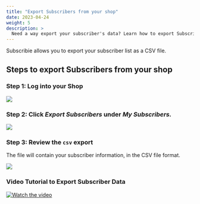 ```yaml
---
title: "Export Subscribers from your shop"
date: 2023-04-24
weight: 5
description: >
  Need a way export your subscriber's data? Learn how to export Subscribers from your Shop as a CSV file.
---
```


Subscribie allows you to export your subscriber list as a CSV file.

## Steps to export Subscribers from your shop

### Step 1: Log into your Shop

![](https://subscribie.co.uk/blog/content/images/size/w1000/2023/04/image-26.png)

### Step 2: Click *Export Subscribers* under *My Subscribers.*

![](https://subscribie.co.uk/blog/content/images/size/w1000/2023/04/image-24.png)

### Step 3: Review the `csv` export

The file will contain your subscriber information, in the CSV file format.

![](https://subscribie.co.uk/blog/content/images/size/w1000/2023/04/image-25.png)

### Video Tutorial to Export Subscriber Data

[![Watch the video](https://github.com/Subscribie/subscribie/assets/30567984/86c00f22-3add-433c-acab-1cb4e04ad85b)](https://youtu.be/6vSQcQ5nCDc)